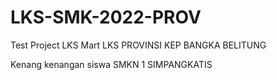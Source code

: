 # LKS-SMK-2022-PROV
Test Project LKS Mart
LKS PROVINSI KEP BANGKA BELITUNG

Kenang kenangan siswa SMKN 1 SIMPANGKATIS
